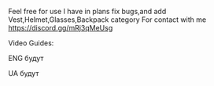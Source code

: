 Feel free for use
I have in plans fix bugs,and add Vest,Helmet,Glasses,Backpack category
For contact with me https://discord.gg/mRj3qMeUsg

Video Guides:


ENG будут

UA будут
